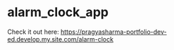 # alarm_clock_app
Check it out here: https://pragyasharma-portfolio-dev-ed.develop.my.site.com/alarm-clock
